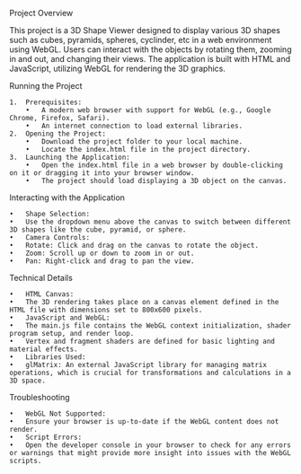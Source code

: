Project Overview

This project is a 3D Shape Viewer designed to display various 3D shapes such as cubes, pyramids, spheres, cyclinder, etc in a web environment using WebGL. Users can interact with the objects by rotating them, zooming in and out, and changing their views. The application is built with HTML and JavaScript, utilizing WebGL for rendering the 3D graphics.

Running the Project

	1.	Prerequisites:
        •	A modern web browser with support for WebGL (e.g., Google Chrome, Firefox, Safari).
        •	An internet connection to load external libraries.
	2.	Opening the Project:
        •	Download the project folder to your local machine.
        •	Locate the index.html file in the project directory.
	3.	Launching the Application:
        •	Open the index.html file in a web browser by double-clicking on it or dragging it into your browser window.
        •	The project should load displaying a 3D object on the canvas.

Interacting with the Application

	•	Shape Selection:
	•	Use the dropdown menu above the canvas to switch between different 3D shapes like the cube, pyramid, or sphere.
	•	Camera Controls:
	•	Rotate: Click and drag on the canvas to rotate the object.
	•	Zoom: Scroll up or down to zoom in or out.
	•	Pan: Right-click and drag to pan the view.

Technical Details

	•	HTML Canvas:
	•	The 3D rendering takes place on a canvas element defined in the HTML file with dimensions set to 800x600 pixels.
	•	JavaScript and WebGL:
	•	The main.js file contains the WebGL context initialization, shader program setup, and render loop.
	•	Vertex and fragment shaders are defined for basic lighting and material effects.
	•	Libraries Used:
	•	glMatrix: An external JavaScript library for managing matrix operations, which is crucial for transformations and calculations in a 3D space.

Troubleshooting

	•	WebGL Not Supported:
	•	Ensure your browser is up-to-date if the WebGL content does not render.
	•	Script Errors:
	•	Open the developer console in your browser to check for any errors or warnings that might provide more insight into issues with the WebGL scripts.